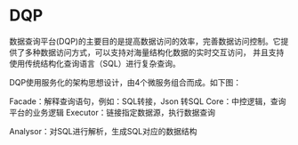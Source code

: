 # DQP

数据查询平台(DQP)的主要目的是提高数据访问的效率，完善数据访问控制。它提供了多种数据访问方式，可以支持对海量结构化数据的实时交互访问，
并且支持使用传统结构化查询语言（SQL）进行复杂查询。

DQP使用服务化的架构思想设计，由4个微服务组合而成。如下图：

 Facade：解释查询语句，例如：SQL转接，Json 转SQL
 Core：中控逻辑，查询平台的业务逻辑
 Executor：链接指定数据源，执行数据查询

 Analysor：对SQL进行解析，生成SQL对应的数据结构

